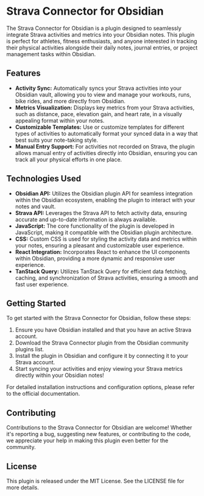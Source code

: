 # Strava Connector for Obsidian

The Strava Connector for Obsidian is a plugin designed to seamlessly integrate Strava activities and metrics into your Obsidian notes. This plugin is perfect for athletes, fitness enthusiasts, and anyone interested in tracking their physical activities alongside their daily notes, journal entries, or project management tasks within Obsidian.

## Features

- **Activity Sync:** Automatically syncs your Strava activities into your Obsidian vault, allowing you to view and manage your workouts, runs, bike rides, and more directly from Obsidian.
- **Metrics Visualization:** Displays key metrics from your Strava activities, such as distance, pace, elevation gain, and heart rate, in a visually appealing format within your notes.
- **Customizable Templates:** Use or customize templates for different types of activities to automatically format your synced data in a way that best suits your note-taking style.
- **Manual Entry Support:** For activities not recorded on Strava, the plugin allows manual entry of activities directly into Obsidian, ensuring you can track all your physical efforts in one place.

## Technologies Used

- **Obsidian API:** Utilizes the Obsidian plugin API for seamless integration within the Obsidian ecosystem, enabling the plugin to interact with your notes and vault.
- **Strava API:** Leverages the Strava API to fetch activity data, ensuring accurate and up-to-date information is always available.
- **JavaScript:** The core functionality of the plugin is developed in JavaScript, making it compatible with the Obsidian plugin architecture.
- **CSS:** Custom CSS is used for styling the activity data and metrics within your notes, ensuring a pleasant and customizable user experience.
- **React Integration:** Incorporates React to enhance the UI components within Obsidian, providing a more dynamic and responsive user experience.
- **TanStack Query:** Utilizes TanStack Query for efficient data fetching, caching, and synchronization of Strava activities, ensuring a smooth and fast user experience.

## Getting Started

To get started with the Strava Connector for Obsidian, follow these steps:

1. Ensure you have Obsidian installed and that you have an active Strava account.
2. Download the Strava Connector plugin from the Obsidian community plugins list.
3. Install the plugin in Obsidian and configure it by connecting it to your Strava account.
4. Start syncing your activities and enjoy viewing your Strava metrics directly within your Obsidian notes!

For detailed installation instructions and configuration options, please refer to the official documentation.

## Contributing

Contributions to the Strava Connector for Obsidian are welcome! Whether it's reporting a bug, suggesting new features, or contributing to the code, we appreciate your help in making this plugin even better for the community.

## License

This plugin is released under the MIT License. See the LICENSE file for more details.